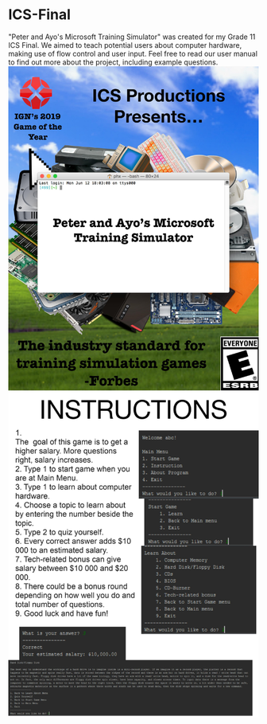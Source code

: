 # ICS-Final
"Peter and Ayo's Microsoft Training Simulator" was created for my Grade 11 ICS Final. We aimed to teach potential users about computer hardware, making use of flow control and user input. Feel free to read our user manual to find out more about the project, including example questions.
<br>
<img src='images/Title.jpg'>
<img src='images/Instructions.jpg'>
